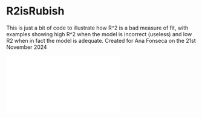 # R2isRubish
This is just a bit of code to illustrate how R^2 is a bad measure of fit, with examples showing high R^2 when the model is incorrect (useless) and low R2 when in fact the model is adequate. Created for Ana Fonseca on the 21st November 2024

![](Fig4ReadMe.pdf)
